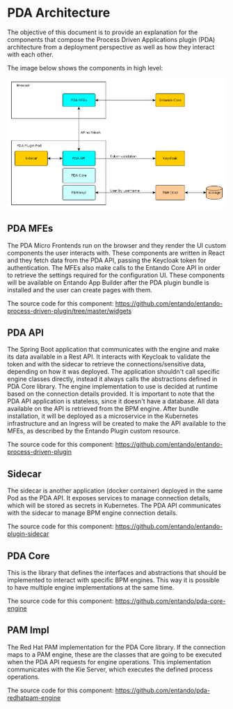 # PDA Architecture

The objective of this document is to provide an explanation for the components
that compose the Process Driven Applications plugin (PDA) architecture from a
deployment perspective as well as how they interact with each other.

The image below shows the components in high level:

![PDA Architecture](./pda-images/pda-architecture.png)

## PDA MFEs

The PDA Micro Frontends run on the browser and they render the UI custom
components the user interacts with. These components are written in React and
they fetch data from the PDA API, passing the Keycloak token for authentication.
The MFEs also make calls to the Entando Core API in order to retrieve the
settings required for the configuration UI. These components will be available
on Entando App Builder after the PDA plugin bundle is installed and the user
can create pages with them.

The source code for this component:
<https://github.com/entando/entando-process-driven-plugin/tree/master/widgets>

## PDA API

The Spring Boot application that communicates with the engine and make its data
available in a Rest API. It interacts with Keycloak to validate the token and
with the sidecar to retrieve the connections/sensitive data, depending on how it
was deployed. The application shouldn't call specific engine classes directly,
instead it always calls the abstractions defined in PDA Core library. The engine
implementation to use is decided at runtime based on the connection details
provided. It is important to note that the PDA API application is stateless,
since it doesn't have a database. All data available on the API is retrieved
from the BPM engine. After bundle installation, it will be deployed as a
microservice in the Kubernetes infrastructure and an Ingress will be created to
make the API available to the MFEs, as described by the Entando Plugin custom
resource.

The source code for this component:
<https://github.com/entando/entando-process-driven-plugin>

## Sidecar

The sidecar is another application (docker container) deployed in the same Pod
as the PDA API. It exposes services to manage connection details, which will be
stored as secrets in Kubernetes. The PDA API communicates with the sidecar to
manage BPM engine connection details.

The source code for this component:
<https://github.com/entando/entando-plugin-sidecar>

## PDA Core

This is the library that defines the interfaces and abstractions that should be
implemented to interact with specific BPM engines. This way it is possible to
have multiple engine implementations at the same time.

The source code for this component:
<https://github.com/entando/pda-core-engine>

## PAM Impl

The Red Hat PAM implementation for the PDA Core library. If the connection maps
to a PAM engine, these are the classes that are going to be executed when the
PDA API requests for engine operations. This implementation communicates with
the Kie Server, which executes the defined process operations.

The source code for this component:
<https://github.com/entando/pda-redhatpam-engine>


